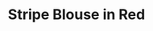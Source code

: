 ---
title: Stripe Blouse in Red
permalink: /catalog/stripe-blouse-in-red
layout: item
price: 5,000
description: Made of soft and natural nude cotton fabric, which feels really nice on your skin. Loose silhouette gives comfort and freedom of movement. The contrast piping imitates incompleteness and hangs relaxedly around your neck.
composition: 95% cotton, 5% polyester
sizes: Available in two sizes (S, M)  
---